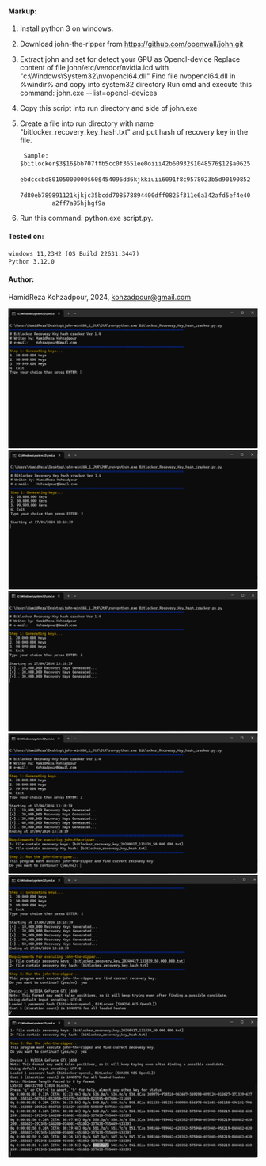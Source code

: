 #### Markup:
1. Install python 3 on windows.
2. Download john-the-ripper from https://github.com/openwall/john.git 
3. Extract john and set for detect your GPU as Opencl-device
	Replace content of file john/etc/vendor/nvidia.icd with "c:\Windows\System32\nvopencl64.dll"
	Find file nvopencl64.dll in %windir% and copy into system32 directory
	Run cmd and execute this command: john.exe --list=opencl-devices 
4. Copy this script into run directory and side of john.exe
5. Create a file into run directory with name "bitlocker_recovery_key_hash.txt" and put hash of recovery key in the file.
		
		Sample: $bitlocker$3$16$bb707ffb5cc0f3651ee0oiii42b60932$1048576$12$a0625
				ebdcccbd80105000000$60$454096dd6kjkkiuii6091f8c9578023b5d90190852
				7d80eb789891121kjkjc35bcdd708578894400dff0825f311e6a342afd5ef4e40
				a2ff7a95hjhgf9a
6. Run this command: python.exe script.py.

#### Tested on:
	windows 11,23H2 (OS Build 22631.3447)
	Python 3.12.0
####  Author:
HamidReza Kohzadpour, 2024, kohzadpour@gmail.com

![001](docs/001.png)
![002](docs/002.png)
![003](docs/003.png)
![004](docs/004.png)
![005](docs/005.png)
![006](docs/006.png)